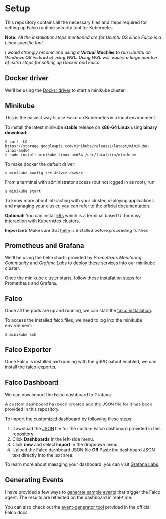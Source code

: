 # Setup
This repository contains all the necessary files and steps required for setting up Falco runtime security tool for Kubernetes. 

**Note:** *All the installation steps mentioned are for Ubuntu OS since Falco is a Linux specific tool.*

*I would strongly recommend using a **Virtual Machine** to run Ubuntu on Windows OS instead of using WSL. Using WSL will require a large number of extra steps for setting up Docker and Falco.*

## Docker driver
We'll be using the <a href="prerequisites\docker.md">Docker driver</a> to start a minikube cluster. 

<a id="minikube"></a>
## Minikube
This is the easiest way to use Falco on Kubernetes in a local environment.  

To install the latest minikube **stable** release on **x86-64 Linux** using **binary download**:
```
$ curl -LO https://storage.googleapis.com/minikube/releases/latest/minikube-linux-amd64
$ sudo install minikube-linux-amd64 /usr/local/bin/minikube
```
To make docker the default driver:
```
$ minikube config set driver docker
```
From a terminal with administrator access (but not logged in as root), run:
```
$ minikube start
```

To know more about interacting with your cluster, deploying applications and managing your cluster, you can refer to the <a href="https://minikube.sigs.k8s.io/docs/start/">official documentation</a>.

**Optional:** You can install <a href="https://k9scli.io/topics/install/">k9s</a> which is a terminal based UI for easy interaction with Kubernetes clusters.

**Important:** Make sure that <a href="https://helm.sh/">helm</a> is installed before proceeding further.

## Prometheus and Grafana
We'll be using the helm charts provided by *Prometheus Monitoring Community* and *Grafana Labs* to deploy these services into our minikube cluster.

Once the minikube cluster starts, follow these <a href="prerequisites\prometheus-grafana.md">installation steps</a> for Prometheus and Grafana.

## Falco
Once all the pods are up and running, we can start the <a href="falco.md">falco installation</a>.

To access the installed falco files, we need to log into the minikube environment:
```
$ minikube ssh
```

## Falco Exporter
Once Falco is installed and running with the gRPC output enabled, we can install the <a href="falco-exporter.md">falco-exporter</a>.

## Falco Dashboard
We can now import the Falco dashboard to Grafana.
<div  id="import_dashboard">
A custom dashboard has been created and the JSON file for it has been provided in this repository.

To import the customized dashboard by following these steps:
1. Download the <a href="falco dashboard.json" download>JSON</a> file for the custom Falco dashboard provided in this repository. 
2. Click **Dashboards** in the left-side menu.
3. Click **new** and select **Import** in the dropdown menu.
4. Upload the Falco dashboard JSON file **OR** Paste the dashboard JSON text directly into the text area.

To learn more about managing your dashboard, you can visit <a href="https://grafana.com/docs/grafana/latest/dashboards/">Grafana Labs</a>.
</div>

## Generating Events
I have provided a few ways to <a href="generate events.md">generate sample events</a> that trigger the Falco agent. The results are reflected on the dashboard in real-time.

You can also check out the <a href="https://falco.org/docs/event-sources/sample-events/">event-generator tool</a> provided in the official Falco docs. 